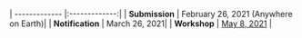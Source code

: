 | ------------- |:-------------:|
| **Submission** | February 26, 2021 (Anywhere on Earth)|
| **Notification** |  March 26, 2021|
| **Workshop** | [May 8, 2021](XXX) |
